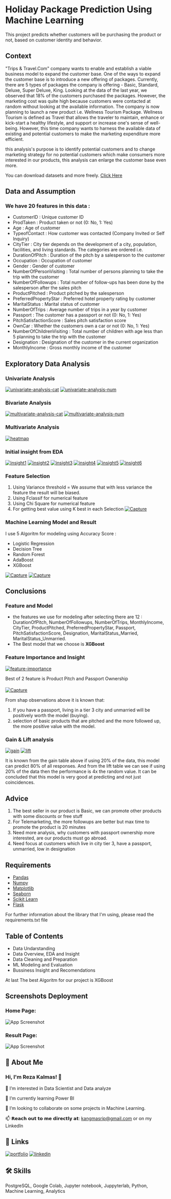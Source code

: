 
# Holiday Package Prediction Using Machine Learning

This project predicts whether customers will be purchasing the product or not, based on customer identity and behavior.

## Context
"Trips & Travel.Com" company wants to enable and establish a viable business model to expand the customer base. One of the ways to expand the customer base is to introduce a new offering of packages. Currently, there are 5 types of packages the company is offering - Basic, Standard, Deluxe, Super Deluxe, King. Looking at the data of the last year, we observed that 18% of the customers purchased the packages. However, the marketing cost was quite high because customers were contacted at random without looking at the available information. The company is now planning to launch a new product i.e. Wellness Tourism Package. Wellness Tourism is defined as Travel that allows the traveler to maintain, enhance or kick-start a healthy lifestyle, and support or increase one's sense of well-being. However, this time company wants to harness the available data of existing and potential customers to make the marketing expenditure more efficient. 

this analysis's purpose is to identify potential customers and to change marketing strategy for no potential customers which make consumers more interested in our products, this analysis can enlarge the customer base even more.

You can download datasets and more freely. [Click Here](https://www.kaggle.com/datasets/susant4learning/holiday-package-purchase-prediction)

## Data and Assumption
### We have 20 features in this data :
- CustomerID : Unique customer ID
- ProdTaken : Product taken or not (0: No, 1: Yes)
- Age : Age of customer
- TypeofContact : How customer was contacted (Company Invited or Self Inquiry)
- CityTier : City tier depends on the development of a city, population, facilities, and living standards. The categories are ordered i.e.
- DurationOfPitch : Duration of the pitch by a salesperson to the customer
- Occupation : Occupation of customer
- Gender : Gender of customer
- NumberOfPersonVisiting : Total number of persons planning to take the trip with the customer
- NumberOfFollowups : Total number of follow-ups has been done by the salesperson after the sales pitch
- ProductPitched : Product pitched by the salesperson
- PreferredPropertyStar : Preferred hotel property rating by customer
- MaritalStatus : Marital status of customer
- NumberOfTrips : Average number of trips in a year by customer
- Passport : The customer has a passport or not (0: No, 1: Yes)
- PitchSatisfactionScore : Sales pitch satisfaction score
- OwnCar : Whether the customers own a car or not (0: No, 1: Yes)
- NumberOfChildrenVisiting : Total number of children with age less than 5 planning to take the trip with the customer
- Designation : Designation of the customer in the current organization
- MonthlyIncome : Gross monthly income of the customer

## Exploratory Data Analysis 
### Univariate Analysis
<a href="https://ibb.co/kBWwWQ4"><img src="https://i.ibb.co/bm8C8zs/univariate-analysis-cat.png" alt="univariate-analysis-cat" border="0"></a>
<a href="https://ibb.co/94vPFSm"><img src="https://i.ibb.co/SmxShGD/univariate-analysis-num.png" alt="univariate-analysis-num" border="0"></a>
### Bivariate Analysis
<a href="https://ibb.co/5jQWW8M"><img src="https://i.ibb.co/SmkXXns/multivariate-analysis-cat.png" alt="multivariate-analysis-cat" border="0"></a>
<a href="https://ibb.co/dr5WTTG"><img src="https://i.ibb.co/9Nr8DDs/multivariate-analysis-num.png" alt="multivariate-analysis-num" border="0"></a>
### Multivariate Analysis
<a href="https://ibb.co/jMt4vBR"><img src="https://i.ibb.co/J7ZkR0Q/heatmap.png" alt="heatmap" border="0"></a>


### Initial insight from EDA
<a href="https://ibb.co/bbKcHHv"><img src="https://i.ibb.co/KKrTNNs/insight1.png" alt="insight1" border="0"></a>
<a href="https://ibb.co/gFBRH6j"><img src="https://i.ibb.co/NnHyQ7V/insight2.png" alt="insight2" border="0"></a>
<a href="https://ibb.co/t86FK35"><img src="https://i.ibb.co/jgYsfHF/insight3.png" alt="insight3" border="0"></a>
<a href="https://ibb.co/Wzvyhgs"><img src="https://i.ibb.co/hdFW6DC/insight4.png" alt="insight4" border="0"></a>
<a href="https://ibb.co/QmFxQCw"><img src="https://i.ibb.co/f0YTFnw/insight5.png" alt="insight5" border="0"></a>
<a href="https://ibb.co/ByrN48h"><img src="https://i.ibb.co/ZBYmHyQ/insight6.png" alt="insight6" border="0"></a>

### Feature Selection
1. Using Variance threshold = We assume that with less variance the feature the result will be biased.
2. Using Fclassif for numerical feature
3. Using Chi Square for numerical feature
4. For getting best value using K best in each Selection
<a href="https://ibb.co/5TXsYds"><img src="https://i.ibb.co/JnWrxNr/Capture.png" alt="Capture" border="0"></a>

### Machine Learning Model and Result
I use 5 Algoritm for modeling using Accuracy Score :
- Logistic Regression
- Decision Tree
- Random Forest
- AdaBoost
- XGBoost

<a href="https://ibb.co/4p60nv0"><img src="https://i.ibb.co/GRKr4Yr/Capture.png" alt="Capture" border="0"></a>
<a href="https://ibb.co/bskCZqm"><img src="https://i.ibb.co/Htjbs14/Capture.png" alt="Capture" border="0"></a>

## Conclusions
### Feature and Model
- the features we use for modeling after selecting there are 12 :
DurationOfPitch, NumberOfFollowups, NumberOfTrips, MonthlyIncome, CityTier, ProductPitched, PreferredPropertyStar, Passport, PitchSatisfactionScore, Designation, MaritalStatus_Married, MaritalStatus_Unmarried.
- The Best model that we choose is **XGBoost**
### Feature Importance and Insight
<a href="https://ibb.co/xMXykPn"><img src="https://i.ibb.co/WcGQhqr/feature-importance.png" alt="feature-importance" border="0"></a>

Best of 2 feature is Product Pitch and Passport Ownership 
#### 

<a href="https://ibb.co/mvNCFb0"><img src="https://i.ibb.co/6vXRJr8/Capture.png" alt="Capture" border="0"></a>

From shap observations above it is known that:
1. If you have a passport, living in a tier 3 city and unmarried will be positively worth the model (buying). 
2. selection of basic products that are pitched and the more followed up, the more positive value with the model.

### Gain & Lift analysis
<a href="https://imgbb.com/"><img src="https://i.ibb.co/ZfVykR3/gain.png" alt="gain" border="0"></a>
<a href="https://imgbb.com/"><img src="https://i.ibb.co/BVHzWRc/lift.png" alt="lift" border="0"></a>

It is known from the gain table above if using 20% of the data, this model can predict 80% of all responses. And from the lift table we can see if using 20% of the data then the performance is 4x the random value. It can be concluded that this model is very good at predicting and not just coincidences.


## Advice
1. The best seller in our product is Basic, we can promote other products with some discounts or free stuff
2. For Telemarketing, the more followups are better but max time to promote the product is 20 minutes
3. Need more analysis, why customers with passport ownership more interested, are our products must go abroad.
4. Need focus at customers which live in city tier 3, have a passport, unmarried, low in designation

## Requirements

- [Pandas](https://pandas.pydata.org/)
- [Numpy](https://numpy.org/)
- [Matplotlib](https://matplotlib.org/)
- [Seaborn](https://seaborn.pydata.org/)
- [Scikit Learn](https://scikit-learn.org/stable/index.html)
- [Flask](https://flask.palletsprojects.com/en/2.1.x/)

For further information about the library that I'm using, please read the requirements.txt file

## Table of Contents
- Data Undarstanding
- Data Overview, EDA and Insight
- Data Cleaning and Preparation
- ML Modeling and Evaluation 
- Bussiness Insight and Recomendations

At last The best Algoritm for our project is XGBoost
## Screenshots Deployment

### Home Page:
![App Screenshot](https://i.ibb.co/c1rS19p/Capture.png)

### Result Page:
![App Screenshot](https://i.ibb.co/G50TDmy/Capture.png)



## 🚀 About Me
### Hi, I'm Reza Kalmas! 👋

👀 I’m interested in Data Scientist and Data analyze

🌱 I’m currently learning Power BI

💞️ I’m looking to collaborate on some projects in Machine Learning.

📫 𝗥𝗲𝗮𝗰𝗵 𝗼𝘂𝘁 𝘁𝗼 𝗺𝗲 𝗱𝗶𝗿𝗲𝗰𝘁𝗹𝘆 𝗮𝘁: kangmasrip@gmail.com or on my LinkedIn


## 🔗 Links
[![portfolio](https://img.shields.io/badge/my_portfolio-000?style=for-the-badge&logo=ko-fi&logoColor=white)](https://github.com/rezakalmas/)
[![linkedin](https://img.shields.io/badge/linkedin-0A66C2?style=for-the-badge&logo=linkedin&logoColor=white)](https://www.linkedin.com/in/reza-kalmas-21728a188)
## 🛠 Skills
PostgreSQL, Google Colab, Jupyter notebook, Juppyterlab, Python, Machine Learning, Analytics
